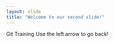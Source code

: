```yaml
---
layout: slide
title: "Welcome to our second slide!"
---
```

Git Training
Use the left arrow to go back!
